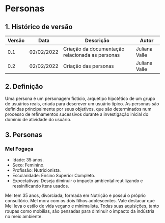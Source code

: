 # Personas

## 1. Histórico de versão

| Versão | Data       | Descrição                                           | Autor         |
| ------ | ---------- | --------------------------------------------------- | ------------  | 
| 0.1    | 02/02/2022 | Criação da documentação relacionada as personas     | Juliana Valle |
| 0.2    | 02/02/2022 | Criação das personas                                | Juliana Valle |

## 2. Definição
Uma persona é um personagem fictício, arquétipo hipotético de um grupo de usuários reais, criada para descrever um usuário típico. As personas são definidas principalmente por seus objetivos, que são determinados num processo de refinamentos sucessivos durante a investigação inicial do domínio de atividade do usuário.

## 3. Personas

### Mel Fogaça
- Idade: 35 anos.
- Sexo: Feminino.
- Profissão: Nutricionista.
- Escolaridade: Ensino Superior Completo.
- Expectativas: Deseja diminuir o impacto ambiental reutilizando e ressinificando itens usados.

Mel tem 35 anos, divorciada, formada em Nutrição e possui o próprio consultório. Mel mora com os dois filhos adolescentes. Vale destacar que Mel leva o estilo de vida vegano e minimalista. Todas suas aquisições, tanto roupas como mobilias, são pensadas para diminuir o impacto da indústria no meio ambiente.